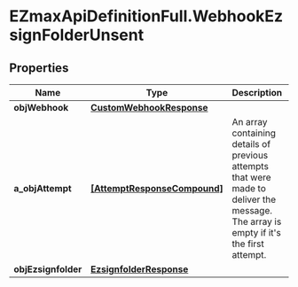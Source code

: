 # EZmaxApiDefinitionFull.WebhookEzsignFolderUnsent

## Properties

Name | Type | Description | Notes
------------ | ------------- | ------------- | -------------
**objWebhook** | [**CustomWebhookResponse**](CustomWebhookResponse.md) |  | 
**a_objAttempt** | [**[AttemptResponseCompound]**](AttemptResponseCompound.md) | An array containing details of previous attempts that were made to deliver the message. The array is empty if it&#39;s the first attempt. | 
**objEzsignfolder** | [**EzsignfolderResponse**](EzsignfolderResponse.md) |  | 


